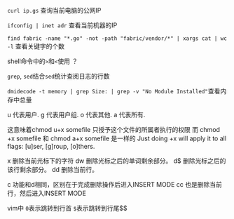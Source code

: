 `curl ip.gs` 查询当前电脑的公网IP

`ifconfig | inet adr` 查看当前机器的IP

`find fabric -name "*.go" -not -path "fabric/vendor/*" | xargs cat | wc -l` 查看关键字的个数

shell命令中的`>`和`<`使用 ？

`grep`, `sed`结合`sed`统计查阅日志的行数

`dmidecode -t memory | grep Size: | grep -v "No Module Installed"`查看内存中总量


u 代表用户.
g 代表用户组.
o 代表其他.
a 代表所有.

这意味着chmod u+x somefile 只授予这个文件的所属者执行的权限
而 chmod +x somefile 和 chmod a+x somefile 是一样的
Just doing +x will apply it to all flags: [u]ser, [g]roup, [o]thers.




x        删除当前光标下的字符
dw       删除光标之后的单词剩余部分。
d$       删除光标之后的该行剩余部分。
dd       删除当前行。

c        功能和d相同，区别在于完成删除操作后进入INSERT MODE
cc       也是删除当前行，然后进入INSERT MODE

vim中
`0`表示跳转到行首
`$`表示跳转到行尾$$
